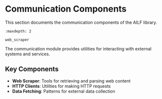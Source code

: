 # Communication Components

This section documents the communication components of the AILF library.

```{toctree}
:maxdepth: 2

web_scraper
```

The communication module provides utilities for interacting with external systems and services.

## Key Components

- **Web Scraper**: Tools for retrieving and parsing web content
- **HTTP Clients**: Utilities for making HTTP requests
- **Data Fetching**: Patterns for external data collection
